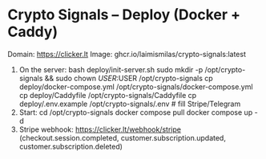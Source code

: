 # Crypto Signals – Deploy (Docker + Caddy)
Domain: https://clicker.lt
Image: ghcr.io/laimismilas/crypto-signals:latest
1) On the server:
   bash deploy/init-server.sh
   sudo mkdir -p /opt/crypto-signals && sudo chown $USER:$USER /opt/crypto-signals
   cp deploy/docker-compose.yml /opt/crypto-signals/docker-compose.yml
   cp deploy/Caddyfile        /opt/crypto-signals/Caddyfile
   cp deploy/.env.example     /opt/crypto-signals/.env   # fill Stripe/Telegram
2) Start:
   cd /opt/crypto-signals
   docker compose pull
   docker compose up -d
3) Stripe webhook: https://clicker.lt/webhook/stripe (checkout.session.completed, customer.subscription.updated, customer.subscription.deleted)
